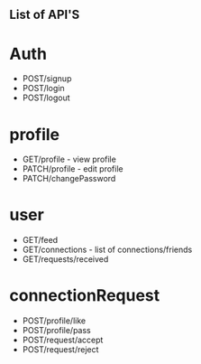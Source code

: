 ## List of API'S

# Auth
- POST/signup
- POST/login
- POST/logout

# profile
- GET/profile - view profile
- PATCH/profile - edit profile 
- PATCH/changePassword

# user
- GET/feed
- GET/connections - list of connections/friends
- GET/requests/received

# connectionRequest
- POST/profile/like
- POST/profile/pass
- POST/request/accept
- POST/request/reject 


